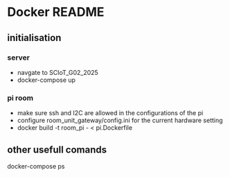 # Docker README

## initialisation
### server
- navgate to SCIoT_G02_2025
- docker-compose up

### pi room
- make sure ssh and I2C are allowed in the configurations of the pi
- configure room_unit_gateway/config.ini for the current hardware setting
- docker build -t room_pi - < pi.Dockerfile

## other usefull comands
docker-compose ps